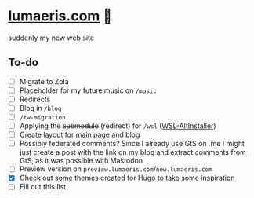 # [lumaeris.com](https://lumaeris.com/) 🌟

suddenly my new web site

## To-do

- [ ] Migrate to Zola
- [ ] Placeholder for my future music on `/music`
- [ ] Redirects
- [ ] Blog in `/blog`
- [ ] `/tw-migration`
- [ ] Applying the ~~submodule~~ (redirect) for `/wsl` ([WSL-AltInstaller](https://github.com/Lumaeris/WSL-AltInstaller))
- [ ] Create layout for main page and blog
- [ ] Possibly federated comments? Since I already use GtS on .me I might just create a post with the link on my blog and extract comments from GtS, as it was possible with Mastodon
- [ ] Preview version on `preview.lumaeris.com`/`new.lumaeris.com`
- [x] Check out some themes created for Hugo to take some inspiration
- [ ] Fill out this list
